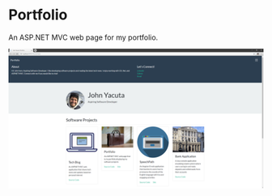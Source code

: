 # Portfolio
An ASP.NET MVC web page for my portfolio.

![alt text](/Content/Images/Portfolio-Home.png?raw=true "Home page")
